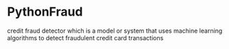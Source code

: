 # PythonFraud
  credit fraud detector which is a model or system that uses machine learning algorithms to detect fraudulent credit card transactions
